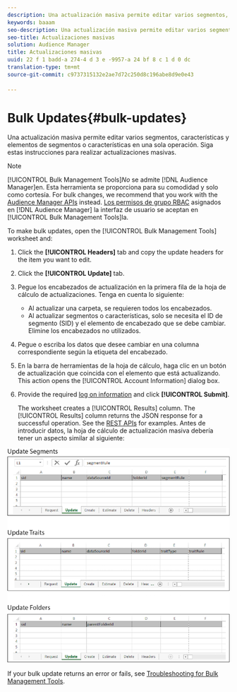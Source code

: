 ```yaml
---
description: Una actualización masiva permite editar varios segmentos, características y elementos de segmentos o características en una sola operación. Siga estas instrucciones para realizar actualizaciones masivas.
keywords: baaam
seo-description: Una actualización masiva permite editar varios segmentos, características y elementos de segmentos o características en una sola operación. Siga estas instrucciones para realizar actualizaciones masivas.
seo-title: Actualizaciones masivas
solution: Audience Manager
title: Actualizaciones masivas
uuid: 22 f 1 badd-a 274-4 d 3 e -9957-a 24 bf 8 c 1 d 0 dc
translation-type: tm+mt
source-git-commit: c9737315132e2ae7d72c250d8c196abe8d9e0e43

---
```



# Bulk Updates{#bulk-updates}

Una actualización masiva permite editar varios segmentos, características y elementos de segmentos o características en una sola operación. Siga estas instrucciones para realizar actualizaciones masivas.

<!-- 

t_bulk_updates.xml

 -->

>[!NOTE]
>
>[!UICONTROL Bulk Management Tools]*No* se admite [!DNL Audience Manager]en. Esta herramienta se proporciona para su comodidad y solo como cortesía. For bulk changes, we recommend that you work with the [Audience Manager APIs](../../api/rest-api-main/aam-api-getting-started.md) instead. [Los permisos de grupo RBAC](../../features/administration/administration-overview.md) asignados en [!DNL Audience Manager] la interfaz de usuario se aceptan en [!UICONTROL Bulk Management Tools]la.

To make bulk updates, open the [!UICONTROL Bulk Management Tools] worksheet and:

1. Click the **[!UICONTROL Headers]** tab and copy the update headers for the item you want to edit.
1. Click the **[!UICONTROL Update]** tab.
1. Pegue los encabezados de actualización en la primera fila de la hoja de cálculo de actualizaciones. Tenga en cuenta lo siguiente:

   * Al actualizar una carpeta, se requieren todos los encabezados.
   * Al actualizar segmentos o características, solo se necesita el ID de segmento (SID) y el elemento de encabezado que se debe cambiar. Elimine los encabezados no utilizados.

1. Pegue o escriba los datos que desee cambiar en una columna correspondiente según la etiqueta del encabezado.
1. En la barra de herramientas de la hoja de cálculo, haga clic en un botón de actualización que coincida con el elemento que está actualizando.
This action opens the [!UICONTROL Account Information] dialog box.

1. Provide the required [log on information](../../reference/bulk-management-tools/bulk-management-intro.md#auth-reqs) and click **[!UICONTROL Submit]**.

   The worksheet creates a [!UICONTROL Results] column. The [!UICONTROL Results] column returns the JSON response for a successful operation. See the [REST APIs](../../api/rest-api-main/rest-api-main.md) for examples. Antes de introducir datos, la hoja de cálculo de actualización masiva debería tener un aspecto similar al siguiente:

![](assets/update.png)

If your bulk update returns an error or fails, see [Troubleshooting for Bulk Management Tools](../../reference/bulk-management-tools/bulk-troubleshooting.md).

